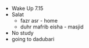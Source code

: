 - Wake Up 7.15
- Salat
  -  fazr asr - home
  -  duhr mafrib eisha - masjid
-   No study
-   going to dadubari